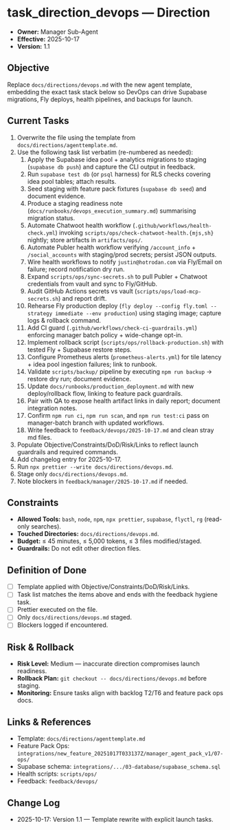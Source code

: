 # task_direction_devops — Direction

- **Owner:** Manager Sub-Agent
- **Effective:** 2025-10-17
- **Version:** 1.1

## Objective
Replace `docs/directions/devops.md` with the new agent template, embedding the exact task stack below so DevOps can drive Supabase migrations, Fly deploys, health pipelines, and backups for launch.

## Current Tasks
1. Overwrite the file using the template from `docs/directions/agenttemplate.md`.
2. Use the following task list verbatim (re-numbered as needed):
   1. Apply the Supabase idea pool + analytics migrations to staging (`supabase db push`) and capture the CLI output in feedback.
   2. Run `supabase test db` (or `psql` harness) for RLS checks covering idea pool tables; attach results.
   3. Seed staging with feature pack fixtures (`supabase db seed`) and document evidence.
   4. Produce a staging readiness note (`docs/runbooks/devops_execution_summary.md`) summarising migration status.
   5. Automate Chatwoot health workflow (`.github/workflows/health-check.yml`) invoking `scripts/ops/check-chatwoot-health.{mjs,sh}` nightly; store artifacts in `artifacts/ops/`.
   6. Automate Publer health workflow verifying `/account_info` + `/social_accounts` with staging/prod secrets; persist JSON outputs.
   7. Wire health workflows to notify `justin@hotrodan.com` via Fly/Email on failure; record notification dry run.
   8. Expand `scripts/ops/sync-secrets.sh` to pull Publer + Chatwoot credentials from vault and sync to Fly/GitHub.
   9. Audit GitHub Actions secrets vs vault (`scripts/ops/load-mcp-secrets.sh`) and report drift.
   10. Rehearse Fly production deploy (`fly deploy --config fly.toml --strategy immediate --env production`) using staging image; capture logs & rollback command.
   11. Add CI guard (`.github/workflows/check-ci-guardrails.yml`) enforcing manager batch policy + wide-change opt-in.
   12. Implement rollback script (`scripts/ops/rollback-production.sh`) with tested Fly + Supabase restore steps.
   13. Configure Prometheus alerts (`prometheus-alerts.yml`) for tile latency + idea pool ingestion failures; link to runbook.
   14. Validate `scripts/backup/` pipeline by executing `npm run backup` → restore dry run; document evidence.
   15. Update `docs/runbooks/production_deployment.md` with new deploy/rollback flow, linking to feature pack guardrails.
   16. Pair with QA to expose health artifact links in daily report; document integration notes.
   17. Confirm `npm run ci`, `npm run scan`, and `npm run test:ci` pass on manager-batch branch with updated workflows.
   18. Write feedback to `feedback/devops/2025-10-17.md` and clean stray md files.
3. Populate Objective/Constraints/DoD/Risk/Links to reflect launch guardrails and required commands.
4. Add changelog entry for 2025-10-17.
5. Run `npx prettier --write docs/directions/devops.md`.
6. Stage only `docs/directions/devops.md`.
7. Note blockers in `feedback/manager/2025-10-17.md` if needed.

## Constraints
- **Allowed Tools:** `bash`, `node`, `npm`, `npx prettier`, `supabase`, `flyctl`, `rg` (read-only searches).
- **Touched Directories:** `docs/directions/devops.md`.
- **Budget:** ≤ 45 minutes, ≤ 5,000 tokens, ≤ 3 files modified/staged.
- **Guardrails:** Do not edit other direction files.

## Definition of Done
- [ ] Template applied with Objective/Constraints/DoD/Risk/Links.
- [ ] Task list matches the items above and ends with the feedback hygiene task.
- [ ] Prettier executed on the file.
- [ ] Only `docs/directions/devops.md` staged.
- [ ] Blockers logged if encountered.

## Risk & Rollback
- **Risk Level:** Medium — inaccurate direction compromises launch readiness.
- **Rollback Plan:** `git checkout -- docs/directions/devops.md` before staging.
- **Monitoring:** Ensure tasks align with backlog T2/T6 and feature pack ops docs.

## Links & References
- Template: `docs/directions/agenttemplate.md`
- Feature Pack Ops: `integrations/new_feature_20251017T033137Z/manager_agent_pack_v1/07-ops/`
- Supabase schema: `integrations/.../03-database/supabase_schema.sql`
- Health scripts: `scripts/ops/`
- Feedback: `feedback/devops/`

## Change Log
- 2025-10-17: Version 1.1 — Template rewrite with explicit launch tasks.

